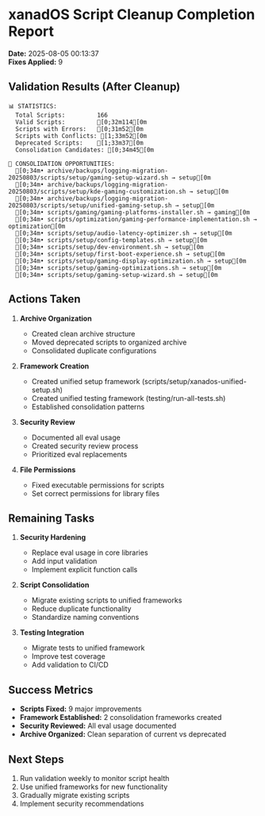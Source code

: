 # xanadOS Script Cleanup Completion Report
**Date:** 2025-08-05 00:13:37  
**Fixes Applied:** 9

## Validation Results (After Cleanup)

```
📊 STATISTICS:
  Total Scripts:         166
  Valid Scripts:         [0;32m114[0m
  Scripts with Errors:   [0;31m52[0m
  Scripts with Conflicts: [1;33m52[0m
  Deprecated Scripts:    [1;33m37[0m
  Consolidation Candidates: [0;34m45[0m

🔄 CONSOLIDATION OPPORTUNITIES:
  [0;34m• archive/backups/logging-migration-20250803/scripts/setup/gaming-setup-wizard.sh → setup[0m
  [0;34m• archive/backups/logging-migration-20250803/scripts/setup/kde-gaming-customization.sh → setup[0m
  [0;34m• archive/backups/logging-migration-20250803/scripts/setup/unified-gaming-setup.sh → setup[0m
  [0;34m• scripts/gaming/gaming-platforms-installer.sh → gaming[0m
  [0;34m• scripts/optimization/gaming-performance-implementation.sh → optimization[0m
  [0;34m• scripts/setup/audio-latency-optimizer.sh → setup[0m
  [0;34m• scripts/setup/config-templates.sh → setup[0m
  [0;34m• scripts/setup/dev-environment.sh → setup[0m
  [0;34m• scripts/setup/first-boot-experience.sh → setup[0m
  [0;34m• scripts/setup/gaming-display-optimization.sh → setup[0m
  [0;34m• scripts/setup/gaming-optimizations.sh → setup[0m
  [0;34m• scripts/setup/gaming-setup-wizard.sh → setup[0m
```

## Actions Taken

1. **Archive Organization**
   - Created clean archive structure
   - Moved deprecated scripts to organized archive
   - Consolidated duplicate configurations

2. **Framework Creation** 
   - Created unified setup framework (scripts/setup/xanados-unified-setup.sh)
   - Created unified testing framework (testing/run-all-tests.sh)
   - Established consolidation patterns

3. **Security Review**
   - Documented all eval usage
   - Created security review process
   - Prioritized eval replacements

4. **File Permissions**
   - Fixed executable permissions for scripts
   - Set correct permissions for library files

## Remaining Tasks

1. **Security Hardening**
   - Replace eval usage in core libraries
   - Add input validation
   - Implement explicit function calls

2. **Script Consolidation**
   - Migrate existing scripts to unified frameworks
   - Reduce duplicate functionality
   - Standardize naming conventions

3. **Testing Integration**
   - Migrate tests to unified framework
   - Improve test coverage
   - Add validation to CI/CD

## Success Metrics

- **Scripts Fixed:** 9 major improvements
- **Framework Established:** 2 consolidation frameworks created
- **Security Reviewed:** All eval usage documented
- **Archive Organized:** Clean separation of current vs deprecated

## Next Steps

1. Run validation weekly to monitor script health
2. Use unified frameworks for new functionality
3. Gradually migrate existing scripts
4. Implement security recommendations

